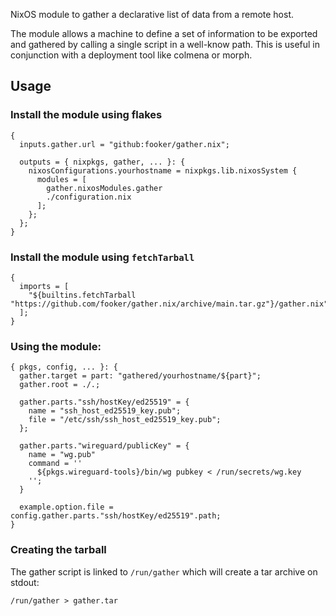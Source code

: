 NixOS module to gather a declarative list of data from a remote host.

The module allows a machine to define a set of information to be exported and gathered by calling a single script in a well-know path.
This is useful in conjunction with a deployment tool like colmena or morph.

## Usage

### Install the module using flakes
```
{
  inputs.gather.url = "github:fooker/gather.nix";

  outputs = { nixpkgs, gather, ... }: {
    nixosConfigurations.yourhostname = nixpkgs.lib.nixosSystem {
      modules = [
        gather.nixosModules.gather
        ./configuration.nix
      ];
    };
  };
}
```

### Install the module using `fetchTarball`

```
{
  imports = [
    "${builtins.fetchTarball "https://github.com/fooker/gather.nix/archive/main.tar.gz"}/gather.nix"
  ];
}
```

### Using the module:

```
{ pkgs, config, ... }: {
  gather.target = part: "gathered/yourhostname/${part}";
  gather.root = ./.;

  gather.parts."ssh/hostKey/ed25519" = {
    name = "ssh_host_ed25519_key.pub";
    file = "/etc/ssh/ssh_host_ed25519_key.pub";
  };

  gather.parts."wireguard/publicKey" = {
    name = "wg.pub"
    command = ''
      ${pkgs.wireguard-tools}/bin/wg pubkey < /run/secrets/wg.key
    '';
  }

  example.option.file = config.gather.parts."ssh/hostKey/ed25519".path;
}
```

### Creating the tarball

The gather script is linked to `/run/gather` which will create a tar archive on stdout:

```
/run/gather > gather.tar
```
